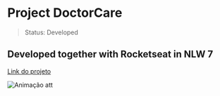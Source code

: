 <h1>Project DoctorCare</h1>

> Status: Developed 

<h2 >Developed together with Rocketseat in NLW 7 </h2>

<a href="https://milton1812.github.io/DoctorCare/#home">Link do projeto<a> 
  
![Animação att](https://user-images.githubusercontent.com/103965008/167302794-3b3fb865-e686-49aa-9ab1-1584df92a471.gif)

